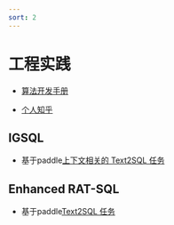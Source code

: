 ```yaml
---
sort: 2
---
```



# 工程实践

* [算法开发手册](https://kg-nlp.github.io/Algorithm-Project-Manual/表格解析/工程实践.html)

* [个人知乎](https://www.zhihu.com/people/zhangyj-n)



## IGSQL

* 基于paddle[上下文相关的 Text2SQL 任务](https://github.com/PaddlePaddle/PaddleNLP/tree/develop/examples/text_to_sql/IGSQL)





## Enhanced RAT-SQL

* 基于paddle[Text2SQL 任务](https://github.com/PaddlePaddle/PaddleNLP/tree/develop/examples/text_to_sql/RAT-SQL)